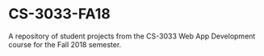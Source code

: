 # CS-3033-FA18
A repository of student projects from the CS-3033 Web App Development course for the Fall 2018 semester.
